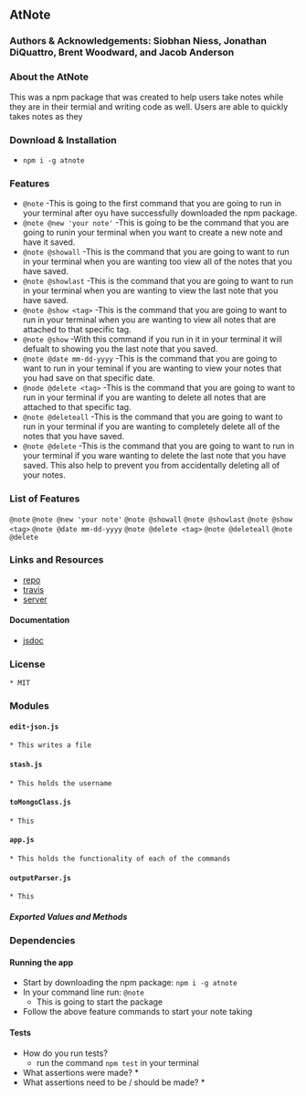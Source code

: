## AtNote

### Authors & Acknowledgements: Siobhan Niess, Jonathan DiQuattro, Brent Woodward, and Jacob Anderson

### About the AtNote
This was a npm package that was created to help users take notes while they are in their termial and writing code as well. Users are able to quickly takes notes as they 

### Download & Installation
* `npm i -g atnote`

### Features
* `@note` -This is going to the first command that you are going to run in your terminal after oyu have successfully downloaded the npm package.
* `@note @new 'your note'` -This is going to be the command that you are going to runin your terminal when you want to create a new note and have it saved.
* `@note @showall` -This is the command that you are going to want to run in your terminal when you are wanting too view all of the notes that you have saved.
* `@note @showlast` -This is the command that you are going to want to run in your terminal when you are wanting to view the last note that you have saved.
* `@note @show <tag>` -This is the command that you are going to want to run in your terminal when you are wanting to view all notes that are attached to that specific tag.
* `@note @show` -With this command if you run in it in your terminal it will defualt to showing you the last note that you saved.
* `@note @date mm-dd-yyyy` -This is the command that you are going to want to run in your teminal if you are wanting to view your notes that you had save on that specific date.
* `@node @delete <tag>` -This is the command that you are going to want to run in your terminal if you are wanting to delete all notes that are attached to that specific tag.
* `@note @deleteall` -This is the command that you are going to want to run in your terminal if you are wanting to completely delete all of the notes that you have saved.
* `@note @delete` -This is the command that you are going to want to run in your terminal if you ware wanting to delete the last note that you have saved. This also help to prevent you from accidentally deleting all of your notes.

### List of Features
`@note` 
`@note @new 'your note'` 
`@note @showall`
`@note @showlast`
`@note @show <tag>`
`@note @date mm-dd-yyyy`
`@note @delete <tag>`
`@note @deleteall`
`@note @delete`

### Links and Resources
* [repo](https://github.com/AtNote/clientAtNote)
* [travis]()
* [server]()

#### Documentation
* [jsdoc](https://at-note.herokuapp.com/clientdocs/)

### License
    * MIT

### Modules
#### `edit-json.js`
    * This writes a file 
#### `stash.js`
    * This holds the username 
#### `toMongoClass.js`
    * This 
#### `app.js`
    * This holds the functionality of each of the commands
#### `outputParser.js`
    * This 

##### Exported Values and Methods
### Dependencies

#### Running the app
* Start by downloading the npm package: `npm i -g atnote`
* In your command line run: `@note`
    * This is going to start the package
* Follow the above feature commands to start your note taking
  
#### Tests
* How do you run tests?
    * run the command `npm test` in your terminal 
* What assertions were made?
    *
* What assertions need to be / should be made?
    *